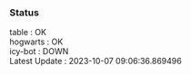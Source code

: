 ### Status


table : OK  
hogwarts : OK  
icy-bot : DOWN  
Latest Update : 2023-10-07 09:06:36.869496
